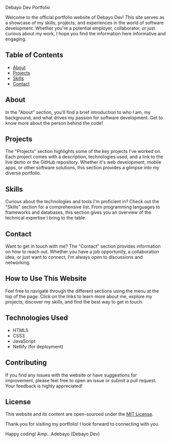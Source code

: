 Debayo Dev Portfolio

Welcome to the official portfolio website of Debayo Dev! This site serves as a showcase of my skills, projects, and experiences in the world of software development. Whether you're a potential employer, collaborator, or just curious about my work, I hope you find the information here informative and engaging.

## Table of Contents

- [About](#about)
- [Projects](#projects)
- [Skills](#skills)
- [Contact](#contact)

## About

In the "About" section, you'll find a brief introduction to who I am, my background, and what drives my passion for software development. Get to know more about the person behind the code!

## Projects

The "Projects" section highlights some of the key projects I've worked on. Each project comes with a description, technologies used, and a link to the live demo or the GitHub repository. Whether it's web development, mobile apps, or other software solutions, this section provides a glimpse into my diverse portfolio.

## Skills

Curious about the technologies and tools I'm proficient in? Check out the "Skills" section for a comprehensive list. From programming languages to frameworks and databases, this section gives you an overview of the technical expertise I bring to the table.

## Contact

Want to get in touch with me? The "Contact" section provides information on how to reach out. Whether you have a job opportunity, a collaboration idea, or just want to connect, I'm always open to discussions and networking.

## How to Use This Website

Feel free to navigate through the different sections using the menu at the top of the page. Click on the links to learn more about me, explore my projects, discover my skills, and find the best way to get in touch.

## Technologies Used

- HTML5
- CSS3
- JavaScript
- Netlify (for deployment)


## Contributing

If you find any issues with the website or have suggestions for improvement, please feel free to open an issue or submit a pull request. Your feedback is highly appreciated!

## License

This website and its content are open-sourced under the [MIT License](LICENSE).

Thank you for visiting my portfolio! I look forward to connecting with you.

Happy coding!
Amp.. Adebayo (Debayo Dev)
